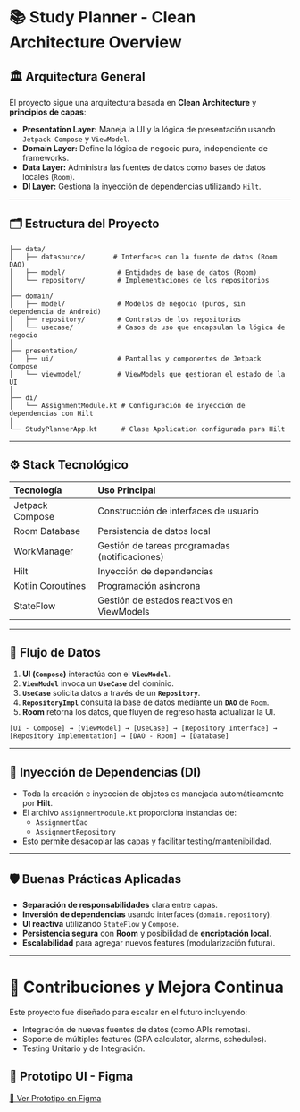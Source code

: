 # 📚 Study Planner - Clean Architecture Overview

## 🏛 Arquitectura General

El proyecto sigue una arquitectura basada en **Clean Architecture** y **principios de capas**:

- **Presentation Layer:** Maneja la UI y la lógica de presentación usando `Jetpack Compose` y `ViewModel`.
- **Domain Layer:** Define la lógica de negocio pura, independiente de frameworks.
- **Data Layer:** Administra las fuentes de datos como bases de datos locales (`Room`).
- **DI Layer:** Gestiona la inyección de dependencias utilizando `Hilt`.

---

## 🗂 Estructura del Proyecto

```plaintext
├── data/
│   ├── datasource/       # Interfaces con la fuente de datos (Room DAO)
│   ├── model/             # Entidades de base de datos (Room)
│   └── repository/        # Implementaciones de los repositorios
│
├── domain/
│   ├── model/             # Modelos de negocio (puros, sin dependencia de Android)
│   ├── repository/        # Contratos de los repositorios
│   └── usecase/           # Casos de uso que encapsulan la lógica de negocio
│
├── presentation/
│   ├── ui/                # Pantallas y componentes de Jetpack Compose
│   └── viewmodel/         # ViewModels que gestionan el estado de la UI
│
├── di/
│   └── AssignmentModule.kt # Configuración de inyección de dependencias con Hilt
│
└── StudyPlannerApp.kt      # Clase Application configurada para Hilt
```

---

## ⚙️ Stack Tecnológico

| Tecnología              | Uso Principal                                   |
|:------------------------|:------------------------------------------------|
| Jetpack Compose          | Construcción de interfaces de usuario          |
| Room Database            | Persistencia de datos local                    |
| WorkManager              | Gestión de tareas programadas (notificaciones) |
| Hilt                     | Inyección de dependencias                      |
| Kotlin Coroutines        | Programación asíncrona                         |
| StateFlow                | Gestión de estados reactivos en ViewModels     |

---

## 🔄 Flujo de Datos

1. **UI (`Compose`)** interactúa con el **`ViewModel`**.
2. **`ViewModel`** invoca un **`UseCase`** del dominio.
3. **`UseCase`** solicita datos a través de un **`Repository`**.
4. **`RepositoryImpl`** consulta la base de datos mediante un **`DAO`** de `Room`.
5. **Room** retorna los datos, que fluyen de regreso hasta actualizar la UI.

```plaintext
[UI - Compose] → [ViewModel] → [UseCase] → [Repository Interface] → [Repository Implementation] → [DAO - Room] → [Database]
```

---

## 💉 Inyección de Dependencias (DI)

- Toda la creación e inyección de objetos es manejada automáticamente por **Hilt**.
- El archivo `AssignmentModule.kt` proporciona instancias de:
  - `AssignmentDao`
  - `AssignmentRepository`
- Esto permite desacoplar las capas y facilitar testing/mantenibilidad.

---

## 🛡️ Buenas Prácticas Aplicadas

- **Separación de responsabilidades** clara entre capas.
- **Inversión de dependencias** usando interfaces (`domain.repository`).
- **UI reactiva** utilizando `StateFlow` y `Compose`.
- **Persistencia segura** con **Room** y posibilidad de **encriptación local**.
- **Escalabilidad** para agregar nuevos features (modularización futura).

---

# 🚀 Contribuciones y Mejora Continua

Este proyecto fue diseñado para escalar en el futuro incluyendo:

- Integración de nuevas fuentes de datos (como APIs remotas).
- Soporte de múltiples features (GPA calculator, alarms, schedules).
- Testing Unitario y de Integración.
  
## 🎨 Prototipo UI - Figma

[🔗 Ver Prototipo en Figma]([https://www.figma.com/proto/tu_link_prototipo](https://www.figma.com/proto/LTTCYMImqDx6jtSt18nfs1/prototipo?page-id=0%3A1&node-id=1-3&p=f&viewport=1281%2C383%2C0.14&t=NL7LMzLHlpdFVO82-1&scaling=scale-down&content-scaling=fixed&starting-point-node-id=1%3A3&show-proto-sidebar=1))



